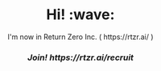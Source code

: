 <h1 align='center'> Hi! :wave:</h1>

<p align='center'>
I'm now in Return Zero Inc. ( https://rtzr.ai/ )</p>

<h3 align='center'><i>Join! https://rtzr.ai/recruit
</i></h3>

